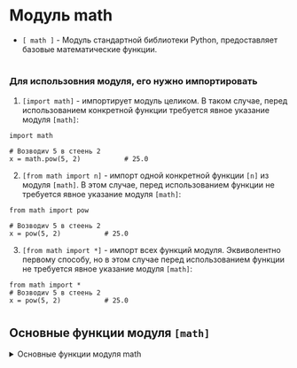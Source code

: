 # Модуль math  

- `[ math ]` - Модуль стандартной библиотеки Python, предоставляет базовые математические функции.
#
### Для использовния модуля, его нужно импортировать
 1) `[import math]` - импортирует модуль целиком. В таком случае, перед использованием конкретной функции требуется явное указание модуля `[math]`:
```
import math

# Возводиv 5 в стеень 2 
x = math.pow(5, 2)           # 25.0
```
 2) `[from math import n]` - импорт одной конкретной функции `[n]` из модуля `[math]`. В этом случае, перед использованием функции не требуется явное указание модуля `[math]`:
```
from math import pow

# Возводиv 5 в стеень 2 
x = pow(5, 2)           # 25.0
```
 3) `[from math import *]` - импорт всех функций модуля. Эквиволентно первому способу, но в этом случае перед использованием функции не требуется явное указание модуля `[math]`:
```
from math import *
# Возводиv 5 в стеень 2 
x = pow(5, 2)           # 25.0
```
#
## Основные функции модуля `[math]`
<details>
   <summary>Основные функции модуля math</summary>

--- 
## Операции с округлением

 ### 1) `[math.ceil(x)]` - Округляет число `[x]` вверх до ближайшего целого числа.
```
import math

x = 8.3
ceil_result = math.ceil(x)  # Округление вверх числа 8.3

print(ceil_result)  # Результат: 9
```

 ### 2) `[math.floor(x)]` - Округляет число `[x]` вниз до ближайшего целого числа.
```
import math

x = 8.7
floor_result = math.floor(x)  # Округление вниз числа 8.7

print(floor_result)  # Результат: 8
```

 ### 3) `[math.trunc(x)]` - Обрезает дробную часть числа `[x]` до целого значения.
```
import math

x = 8.9
trunc_result = math.trunc(x)  # Усечение числа 8.9

print(trunc_result)  # Результат: 8
```

---
## Возведение в степень и логарифмы

 ### 4) `[math.pow(x, y)]` - Возводит `[x]` в степень `[y]`.
```
import math

x = 2
y = 3
pow_result = math.pow(x, y)  # Возведение числа 2 в степень 3

print(pow_result)  # Результат: 8.0
```
 ### 5) `[math.sqrt(x)]` - Возвращает квадратный корень числа `[x]`.
```
import math

x = 16
sqrt_result = math.sqrt(x)  # Квадратный корень числа 16

print(sqrt_result)  # Результат: 4.0
```
 ### 6) `[math.exp(x)]` - Вычисляет экспоненту. Возвращает число `[e]` в степени `[x]`.
```
import math

x = 2
exp_result = math.exp(x)  # Экспонента числа 2

print(exp_result)  # Результат: 7.3890560989306495

```
 ### 7) `[math.log(x, base)]` - Возвращает логарифм `[x]` по указанному основанию `[base]`.
```
import math

x = 10
base = 2
log_result = math.log(x, base)  # Натуральный логарифм числа 10 по основанию 2

print(log_result)  # Результат: 3.3219280948873626

```
 ### 8) `[math.log10(x)]` - используется для вычисления десятичного логарифма числа `[x]`.
```
import math

x = 100
log10_result = math.log10(x)  # Десятичный логарифм числа 100

print(log10_result)  # Результат: 2.0

```
 ### 9) `[math.factorial(x)]` - Возвращает факториал числа `[x]`. Факториал числа - это произведение всех положительных целых чисел от 1 до этого числа включительно.
```
import math

x = 5
factorial_result = math.factorial(x)  # Факториал числа 5

print(factorial_result)   # 5 * 4 * 3 * 2 * 1 = 120.
```

---
## Тригонометрические функции

 ### 10) `[math.sin(x)]`, `[math.cos(x)]`, `[math.tan(x)]` - Синус, косинус и тангенс угла `[x]` (угол в радианах).
```
import math

x = math.radians(30)  # Переводим угол из градусов в радианы
sin_result = math.sin(x)

y = math.radians(45)  # Переводим угол из градусов в радианы
cos_result = math.cos(y)

z = math.radians(60)  # Переводим угол из градусов в радианы
tan_result = math.tan(z)

print(sin_result)  # Результат: 0.49999999999999994
print(cos_result)  # Результат: 0.7071067811865475
print(tan_result)  # Результат: 1.7320508075688767
```
### 11) `[math.radians()]` -  используется для преобразования угла из градусов в радианы.
```
import math

degrees_angle = 45
radians_angle = math.radians(degrees_angle)

print(radians_angle)  # Результат: 0.7853981633974483
```
### 12) `[math.degrees(x)]` - используется для преобразования угла из радиан в градусы.
```
import math

radians_angle = 1.0472  # Пример угла в радианах
degrees_angle = math.degrees(radians_angle)

print(degrees_angle)  # Результат: 60.00000000000001
```
--- 
## Константы

### 13) `[math.pi]` - представляет собой константу, представляющую математическую константу π (пи). Значение этой константы приблизительно равно 3.141592653589793.
```
import math

print(math.pi)   # 3.141592653589793
```
### 14) `[math.e]` - представляет собой математическую константу e, приближенное значение которой равно 2.718281828459.
```
import math

print(math.e)   # 2.718281828459
```
</details>
